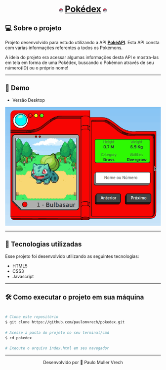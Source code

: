 <h1 align="center">
    <img alt="GIF" src="./images/icon.png" width="12">
    <a href="https://paulomvrech.github.io/wireframe-project/" target="_blank">Pokédex</a>
    <img alt="GIF" src="./images/icon.png" width="12">  
</h1>

## 💻 Sobre o projeto

Projeto desenvolvido para estudo utilizando a API **[PokéAPI](https://pokeapi.co/)**. Esta API consta com várias informações referentes a todos os Pokémons.

A ideia do projeto era acessar algumas informações desta API e mostra-las em tela em forma de uma Pokédex, buscando o Pokémon através de seu número(ID) ou o próprio nome!

---

## 👀 Demo

- Versão Desktop
<div align="center">
  <img alt="GIF" src="./public/view.gif" width="650">  
</div>

---

## 🚀 Tecnologias utilizadas

Esse projeto foi desenvolvido utilizando as seguintes tecnologias:

- HTML5
- CSS3
- Javascript

---

## 🛠 Como executar o projeto em sua máquina

```bash

# Clone este repositório
$ git clone https://github.com/paulomvrech/pokedex.git

# Acesse a pasta do projeto no seu terminal/cmd
$ cd pokedex

# Execute o arquivo index.html em seu navegador


```

---

<p align="center">Desenvolvido por 👏 Paulo Muller Vrech</p>
